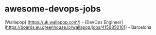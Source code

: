 # awesome-devops-jobs
[Wallapop] (https://uk.wallapop.com/)  - [DevOps Engineer] (https://boards.eu.greenhouse.io/wallapop/jobs/4156850101)  - Barcelona
